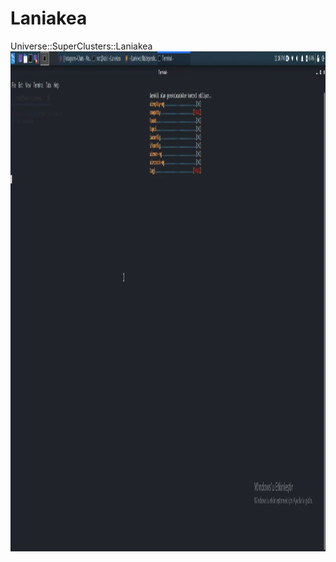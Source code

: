 # Laniakea
Universe::SuperClusters::Laniakea
<img src="https://github.com/w0nzy/Laniakea/blob/main/Ekran%20G%C3%B6r%C3%BCnt%C3%BCs%C3%BC%20(1521).png" width = "900" height = "800"/>
